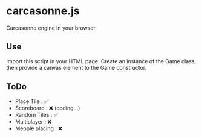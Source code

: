 # carcasonne.js
Carcasonne engine in your browser
## Use 
Import this script in your HTML page. Create an instance of the Game class, then provide a canvas element to the Game constructor.
## ToDo
- Place Tile : ✅
- Scoreboard : ❌ (coding...)
- Random Tiles : ✅
- Multiplayer : ❌
- Mepple placing : ❌
